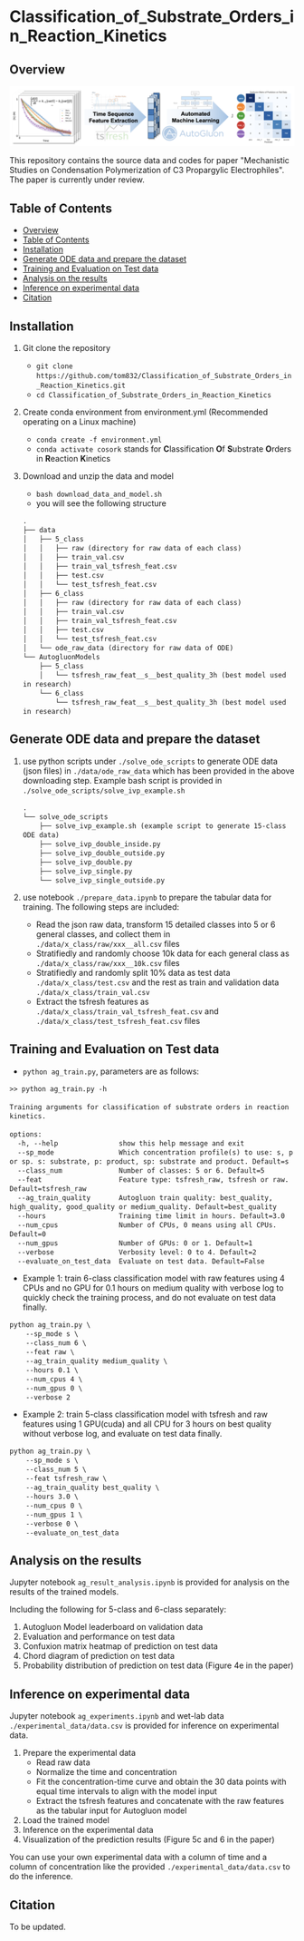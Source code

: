 # Classification_of_Substrate_Orders_in_Reaction_Kinetics

## Overview
![overview of the workflow](./assets/overview.png)

This repository contains the source data and codes for paper "Mechanistic Studies on Condensation Polymerization of C3 Propargylic Electrophiles". The paper is currently under review.

## Table of Contents

- [Overview](#overview)
- [Table of Contents](#table-of-contents)
- [Installation](#installation)
- [Generate ODE data and prepare the dataset](#generate-ode-data-and-prepare-the-dataset)
- [Training and Evaluation on Test data](#training-and-evaluation-on-test-data)
- [Analysis on the results](#analysis-on-the-results)
- [Inference on experimental data](#inference-on-experimental-data)
- [Citation](#citation)


## Installation

1. Git clone the repository
    - `git clone https://github.com/tom832/Classification_of_Substrate_Orders_in_Reaction_Kinetics.git`
    - `cd Classification_of_Substrate_Orders_in_Reaction_Kinetics`

2. Create conda environment from environment.yml (Recommended operating on a Linux machine)
    - `conda create -f environment.yml`
    - `conda activate cosork` stands for **C**lassification **O**f **S**ubstrate **O**rders in **R**eaction **K**inetics

3. Download and unzip the data and model
    - `bash download_data_and_model.sh`
    - you will see the following structure
    ```
    .
    ├── data
    │   ├── 5_class
    │   │   ├── raw (directory for raw data of each class)
    │   │   ├── train_val.csv
    │   │   ├── train_val_tsfresh_feat.csv
    │   │   ├── test.csv
    │   │   └── test_tsfresh_feat.csv
    │   ├── 6_class
    │   │   ├── raw (directory for raw data of each class)
    │   │   ├── train_val.csv
    │   │   ├── train_val_tsfresh_feat.csv
    │   │   ├── test.csv
    │   │   └── test_tsfresh_feat.csv
    │   └── ode_raw_data (directory for raw data of ODE)
    └── AutogluonModels
        ├── 5_class
        │   └── tsfresh_raw_feat__s__best_quality_3h (best model used in research)
        └── 6_class
            └── tsfresh_raw_feat__s__best_quality_3h (best model used in research)

    ```

## Generate ODE data and prepare the dataset

1. use python scripts under `./solve_ode_scripts` to generate ODE data (json files) in `./data/ode_raw_data` which has been provided in the above downloading step. Example bash script is provided in `./solve_ode_scripts/solve_ivp_example.sh`
    ```
    .
    └── solve_ode_scripts
        ├── solve_ivp_example.sh (example script to generate 15-class ODE data)
        ├── solve_ivp_double_inside.py
        ├── solve_ivp_double_outside.py
        ├── solve_ivp_double.py
        ├── solve_ivp_single.py
        └── solve_ivp_single_outside.py
    ```

2. use notebook `./prepare_data.ipynb` to prepare the tabular data for training. The following steps are included:
    - Read the json raw data, transform 15 detailed classes into 5 or 6 general classes, and collect them in `./data/x_class/raw/xxx__all.csv` files
    - Stratifiedly and randomly choose 10k data for each general class as `./data/x_class/raw/xxx__10k.csv` files
    - Stratifiedly and randomly split 10% data as test data `./data/x_class/test.csv` and the rest as train and validation data `./data/x_class/train_val.csv`
    - Extract the tsfresh features as `./data/x_class/train_val_tsfresh_feat.csv` and `./data/x_class/test_tsfresh_feat.csv` files


## Training and Evaluation on Test data
- `python ag_train.py`, parameters are as follows:
```
>> python ag_train.py -h

Training arguments for classification of substrate orders in reaction kinetics.

options:
  -h, --help               show this help message and exit
  --sp_mode                Which concentration profile(s) to use: s, p or sp. s: substrate, p: product, sp: substrate and product. Default=s
  --class_num              Number of classes: 5 or 6. Default=5
  --feat                   Feature type: tsfresh_raw, tsfresh or raw. Default=tsfresh_raw
  --ag_train_quality       Autogluon train quality: best_quality, high_quality, good_quality or medium_quality. Default=best_quality
  --hours                  Training time limit in hours. Default=3.0
  --num_cpus               Number of CPUs, 0 means using all CPUs. Default=0
  --num_gpus               Number of GPUs: 0 or 1. Default=1
  --verbose                Verbosity level: 0 to 4. Default=2
  --evaluate_on_test_data  Evaluate on test data. Default=False
```

- Example 1: train 6-class classification model with raw features using 4 CPUs and no GPU for 0.1 hours on medium quality with verbose log to quickly check the training process, and do not evaluate on test data finally.
```
python ag_train.py \
    --sp_mode s \
    --class_num 6 \
    --feat raw \
    --ag_train_quality medium_quality \
    --hours 0.1 \
    --num_cpus 4 \
    --num_gpus 0 \
    --verbose 2
```

- Example 2: train 5-class classification model with tsfresh and raw features using 1 GPU(cuda) and all CPU for 3 hours on best quality without verbose log, and evaluate on test data finally.
```
python ag_train.py \
    --sp_mode s \
    --class_num 5 \
    --feat tsfresh_raw \
    --ag_train_quality best_quality \
    --hours 3.0 \
    --num_cpus 0 \
    --num_gpus 1 \
    --verbose 0 \
    --evaluate_on_test_data
```


## Analysis on the results

Jupyter notebook `ag_result_analysis.ipynb` is provided for analysis on the results of the trained models.

Including the following for 5-class and 6-class separately:
1. Autogluon Model leaderboard on validation data
2. Evaluation and performance on test data
3. Confuxion matrix heatmap of prediction on test data
4. Chord diagram of prediction on test data
5. Probability distribution of prediction on test data (Figure 4e in the paper)

## Inference on experimental data

Jupyter notebook `ag_experiments.ipynb` and wet-lab data `./experimental_data/data.csv` is provided for inference on experimental data.

1. Prepare the experimental data
    - Read raw data
    - Normalize the time and concentration
    - Fit the concentration-time curve and obtain the 30 data points with equal time intervals to align with the model input
    - Extract the tsfresh features and concatenate with the raw features as the tabular input for Autogluon model
2. Load the trained model
3. Inference on the experimental data
4. Visualization of the prediction results (Figure 5c and 6 in the paper)

You can use your own experimental data with a column of time and a column of concentration like the provided `./experimental_data/data.csv` to do the inference.

## Citation
 
 To be updated.